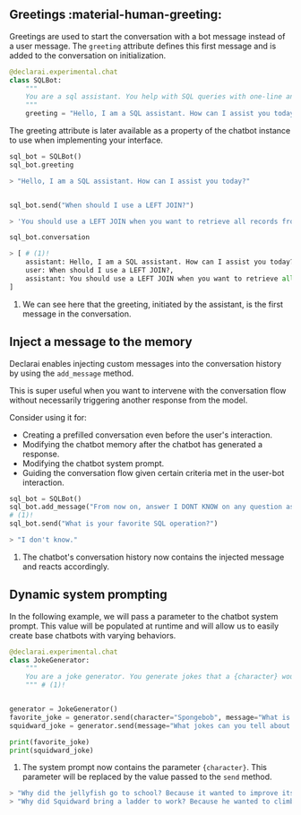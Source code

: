 ## Greetings :material-human-greeting:

Greetings are used to start the conversation with a bot message instead of a user message.
The `greeting` attribute defines this first message and is added to the conversation on initialization.

```py
@declarai.experimental.chat
class SQLBot:
    """
    You are a sql assistant. You help with SQL queries with one-line answers.
    """
    greeting = "Hello, I am a SQL assistant. How can I assist you today?"
```

The greeting attribute is later available as a property of the chatbot instance to use when implementing your interface.
```py
sql_bot = SQLBot()
sql_bot.greeting

> "Hello, I am a SQL assistant. How can I assist you today?"
```

```py

sql_bot.send("When should I use a LEFT JOIN?")

> 'You should use a LEFT JOIN when you want to retrieve all records from the left table and matching records from the right table.'

sql_bot.conversation

> [ # (1)!
    assistant: Hello, I am a SQL assistant. How can I assist you today?,
    user: When should I use a LEFT JOIN?,
    assistant: You should use a LEFT JOIN when you want to retrieve all records from the left table and matching records from the right table.
] 
```

1. We can see here that the greeting, initiated by the assistant, is the first message in the conversation.

## Inject a message to the memory

Declarai enables injecting custom messages into the conversation history by using the `add_message` method.

This is super useful when you want to intervene with the conversation flow without necessarily triggering another response from the model.

Consider using it for:  

* Creating a prefilled conversation even before the user's interaction.  
* Modifying the chatbot memory after the chatbot has generated a response.  
* Modifying the chatbot system prompt.
* Guiding the conversation flow given certain criteria met in the user-bot interaction.

```py 
sql_bot = SQLBot()
sql_bot.add_message("From now on, answer I DONT KNOW on any question asked by the user", role="system") 
# (1)!
sql_bot.send("What is your favorite SQL operation?")

> "I don't know."
``` 

1. The chatbot's conversation history now contains the injected message and reacts accordingly.


## Dynamic system prompting
In the following example, we will pass a parameter to the chatbot system prompt.
This value will be populated at runtime and will allow us to easily create base chatbots with varying behaviors.

```py
@declarai.experimental.chat
class JokeGenerator:
    """
    You are a joke generator. You generate jokes that a {character} would tell.
    """ # (1)!


generator = JokeGenerator()
favorite_joke = generator.send(character="Spongebob", message="What is your favorite joke?")
squidward_joke = generator.send(message="What jokes can you tell about squidward?")

print(favorite_joke)
print(squidward_joke)
```

1. The system prompt now contains the parameter `{character}`. This parameter will be replaced by the value passed to the `send` method.

```py
> "Why did the jellyfish go to school? Because it wanted to improve its "sting-uage" skills!"
> "Why did Squidward bring a ladder to work? Because he wanted to climb up the corporate "sour-cules"!"
```